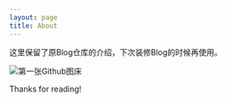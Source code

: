 ```yaml
---
layout: page
title: About
---
```


<p class="message">
这里保留了原Blog仓库的介绍，下次装修Blog的时候再使用。
</p>

![第一张Github图床](https://loredunk.github.io/picx-images-hosting/490691f5bf9f3f29da8445014e862f9.7ax5eearzp.webp)


Thanks for reading!
